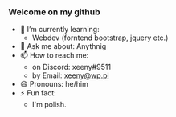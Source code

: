 ### Welcome on my github

- 🌱 I’m currently learning:
  - Webdev (forntend bootstrap, jquery etc.)
- 💬 Ask me about: Anythnig
- 📫 How to reach me:
  - on Discord: xeeny#9511
  - by Email: xeeny@wp.pl
- 😄 Pronouns: he/him
- ⚡ Fun fact:
  - I'm polish.
